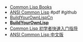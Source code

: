 - [Common Lisp Books](https://lisp-lang.org/books/)
- [ANSI Common Lisp](https://github.com/61--/weiyanmin/blob/master/BOOK/Lisp/Graham%2C%20Paul%20-%20ANSI%20Common%20Lisp.pdf) #pdf #github
- [BuildYourOwnLispCn](https://github.com/NoahDragon/BuildYourOwnLispCn)
- **[BuildYourOwnLisp](https://github.com/orangeduck/BuildYourOwnLisp)**
- [Common Lisp 初学者快速入门指导](https://github.com/FreeBlues/PwML/blob/master/Common%20Lisp%20%E5%88%9D%E5%AD%A6%E8%80%85%E5%BF%AB%E9%80%9F%E5%85%A5%E9%97%A8%E6%8C%87%E5%AF%BC.md)
- [ANSI Common Lisp 中文版](https://acl.readthedocs.io/en/latest/index.html)